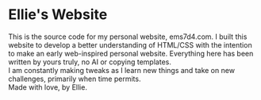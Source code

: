 # Ellie's Website
This is the source code for my personal website, ems7d4.com.  I built this website to develop a better understanding of HTML/CSS with the intention to make an early web-inspired personal website.  Everything here has been written by yours truly, no AI or copying templates.  
I am constantly making tweaks as I learn new things and take on new challenges, primarily when time permits.  
Made with love, by Ellie.
